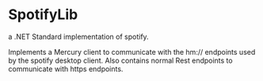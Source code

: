 # SpotifyLib

a .NET Standard implementation of spotify.

Implements a Mercury client to communicate with the hm:// endpoints used by the spotify desktop client.
Also contains normal Rest endpoints to communicate with https endpoints.
